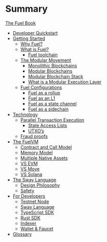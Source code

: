 # Summary

<!-- markdownlint-disable MD042 -->

[The Fuel Book](./README.md)

- [Developer Quickstart](./developer-quickstart.md)
- [Getting Started](./getting-started.md)
  - [Why Fuel?](./why-fuel.md)
  - [What is Fuel?](./what-is-fuel.md)
    - [Fuel toolchain](./fuel-toolchain.md)
  - [The Modular Movement](./modular-movement.md)
    - [Monolithic Blockchains](./monolithic.md)
    - [Modular Blockchains]()
    - [Modular Blockchain Stack]()
    - [What is a Modular Execution Layer]()
  - [Fuel Configurations](./fuel-configurations.md)
    - [Fuel as a rollup](./rollup.md)
    - [Fuel as an L1](./l1.md)
    - [Fuel as a state channel](./state-channel.md)
    - [Fuel as a sidechain](./sidechain.md)
- [Technology]()
  - [Parallel Transaction Execution]()
    - [State Access Lists]()
    - [UTXO’s]()
  - [Fraud proofs]()
- [The FuelVM](./fuelvm/index.md)
  - [Contract and Call Model](./fuelvm/contract_call_model.md)
  - [Memory Model](./fuelvm/memory_model.md)
  - [Multiple Native Assets](./fuelvm/native_assets.md)
  - [VS EVM](./vs-evm.md)
  - [VS Move]()
  - [VS Solana]()
- [The Sway Language](./sway-language.md)
  - [Design Philosophy](./design-philosophy.md)
  - [Safety](./sway-safety.md)
- [For Developers](./for-developers/for-developer.md)
  - [Testnet Node](./for-developers/testnet-node.md)
  - [Sway Language](./for-developers/sway.md)
  - [TypeScript SDK](./for-developers/ts-sdk.md)
  - [Rust SDK](./for-developers/rust-sdk.md)
  - [Indexer](./for-developers/indexer.md)
  - [Wallet & Faucet](./for-developers/wallet-faucet.md)
- [Glossary]()
